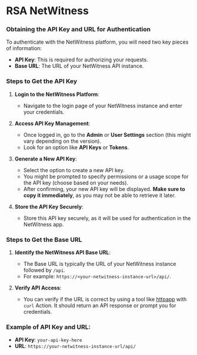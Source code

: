 # RSA NetWitness
### Obtaining the API Key and URL for Authentication

To authenticate with the NetWitness platform, you will need two key pieces of information:

- **API Key**: This is required for authorizing your requests.
- **Base URL**: The URL of your NetWitness API instance.

### Steps to Get the API Key

1. **Login to the NetWitness Platform**:
   - Navigate to the login page of your NetWitness instance and enter your credentials.

2. **Access API Key Management**:
   - Once logged in, go to the **Admin** or **User Settings** section (this might vary depending on the version).
   - Look for an option like **API Keys** or **Tokens**.
   
3. **Generate a New API Key**:
   - Select the option to create a new API key.
   - You might be prompted to specify permissions or a usage scope for the API key (choose based on your needs).
   - After confirming, your new API key will be displayed. **Make sure to copy it immediately**, as you may not be able to retrieve it later.

4. **Store the API Key Securely**:
   - Store this API key securely, as it will be used for authentication in the NetWitness app.

### Steps to Get the Base URL

1. **Identify the NetWitness API Base URL**:
   - The Base URL is typically the URL of your NetWitness instance followed by `/api`.
   - For example: `https://<your-netwitness-instance-url>/api/`.

2. **Verify API Access**:
   - You can verify if the URL is correct by using a tool like [httpapp](https://soarr.io/apps/ebfe7d5c80000676588f86731db0a555) with `curl` Action. It should return an API response or prompt you for credentials.
### Example of API Key and URL:

- **API Key**: `your-api-key-here`
- **URL**: `https://your-netwitness-instance-url/api/`
